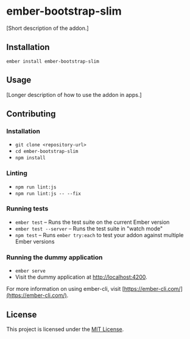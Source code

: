 ember-bootstrap-slim
==============================================================================

[Short description of the addon.]

Installation
------------------------------------------------------------------------------

```
ember install ember-bootstrap-slim
```


Usage
------------------------------------------------------------------------------

[Longer description of how to use the addon in apps.]


Contributing
------------------------------------------------------------------------------

### Installation

* `git clone <repository-url>`
* `cd ember-bootstrap-slim`
* `npm install`

### Linting

* `npm run lint:js`
* `npm run lint:js -- --fix`

### Running tests

* `ember test` – Runs the test suite on the current Ember version
* `ember test --server` – Runs the test suite in "watch mode"
* `npm test` – Runs `ember try:each` to test your addon against multiple Ember versions

### Running the dummy application

* `ember serve`
* Visit the dummy application at [http://localhost:4200](http://localhost:4200).

For more information on using ember-cli, visit [https://ember-cli.com/](https://ember-cli.com/).

License
------------------------------------------------------------------------------

This project is licensed under the [MIT License](LICENSE.md).
